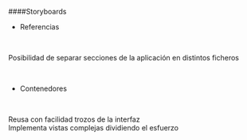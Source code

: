 
####Storyboards
<br />

- Referencias
<br />

Posibilidad de separar secciones de la aplicación en distintos ficheros

<br />

- Contenedores
<br />

Reusa con facilidad trozos de la interfaz
<br />
Implementa vistas complejas dividiendo el esfuerzo